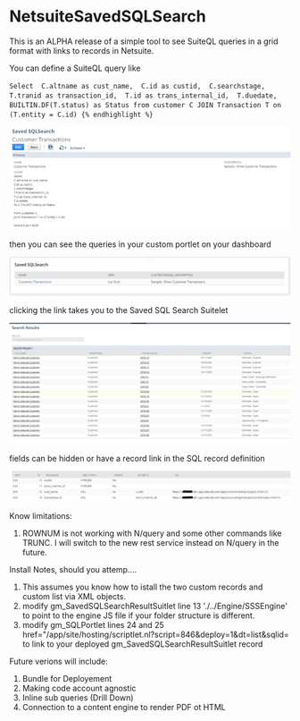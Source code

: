 # NetsuiteSavedSQLSearch


This is an ALPHA release of a simple tool to see SuiteQL queries in a grid format with links to records in Netsuite.

You can define a SuiteQL query like

`
Select 
	C.altname as cust_name, 
	C.id as custid, 
	C.searchstage, 
	T.tranid as transaction_id, 
	T.id as trans_internal_id, 
	T.duedate,
	BUILTIN.DF(T.status) as Status
from customer C
	JOIN Transaction T on (T.entity = C.id)
{% endhighlight %}
`

![Sample Query Definition](SampleQueryDef.jpg)

then you can see the queries in your custom portlet on your dashboard

![Sample Portlet](SamplePortlet.jpg)

clicking the link takes you to the Saved SQL Search Suitelet

![Sample Results](SampleQueryResults.jpg)

fields can be hidden or have a record link in the SQL record definition

![Sample Field Defs](SampleFieldDefs.jpg)






Know limitations:
1. ROWNUM is not working with N/query and some other commands like TRUNC. I will switch to the new rest service instead on N/query in the future.

Install Notes, should you attemp....
1. This assumes you know how to istall the two custom records and custom list via XML objects.
2. modify gm_SavedSQLSearchResultSuitlet line 13 './../Engine/SSSEngine' to point to the engine JS file if your folder structure is different.
3. modify gm_SQLPortlet lines 24 and 25 href="/app/site/hosting/scriptlet.nl?script=846&deploy=1&dt=list&sqlid= to link to your deployed gm_SavedSQLSearchResultSuitlet record



Future verions will include:
1. Bundle for Deployement
2. Making code account agnostic
3. Inline sub queries (Drill Down)
4. Connection to a content engine to render PDF ot HTML


